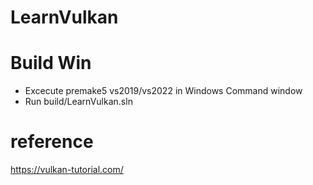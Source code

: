 # LearnVulkan
# Build Win
- Excecute premake5 vs2019/vs2022 in Windows Command window
- Run build/LearnVulkan.sln

# reference
https://vulkan-tutorial.com/

